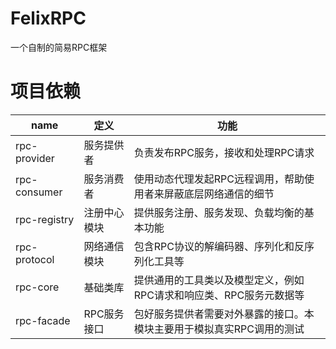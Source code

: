 # FelixRPC
一个自制的简易RPC框架

# 项目依赖
| name         | 定义         | 功能                                                         |
| ------------ | ------------ | ------------------------------------------------------------ |
| rpc-provider | 服务提供者   | 负责发布RPC服务，接收和处理RPC请求                           |
| rpc-consumer | 服务消费者   | 使用动态代理发起RPC远程调用，帮助使用者来屏蔽底层网络通信的细节 |
| rpc-registry | 注册中心模块 | 提供服务注册、服务发现、负载均衡的基本功能                   |
| rpc-protocol | 网络通信模块 | 包含RPC协议的解编码器、序列化和反序列化工具等                |
| rpc-core     | 基础类库     | 提供通用的工具类以及模型定义，例如RPC请求和响应类、RPC服务元数据等 |
| rpc-facade   | RPC服务接口  | 包好服务提供者需要对外暴露的接口。本模块主要用于模拟真实RPC调用的测试 |